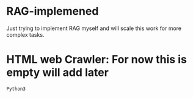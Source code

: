 # RAG-implemened
Just trying to implement RAG myself and will scale this work for more complex tasks.

# HTML web Crawler: For now this is empty will add later

```
Python3

```
